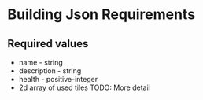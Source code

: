 # Building Json Requirements

## Required values
- name - string
- description - string
- health - positive-integer
- 2d array of used tiles TODO: More detail